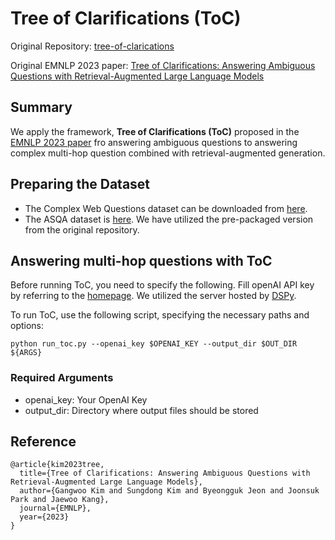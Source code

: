 #  Tree of Clarifications (ToC)

Original Repository:
[tree-of-clarications](https://github.com/gankim/tree-of-clarifications)

Original EMNLP 2023 paper:
[Tree of Clarifications: Answering Ambiguous Questions with Retrieval-Augmented Large Language Models](https://arxiv.org/abs/2310.14696)


## Summary
We apply the framework, <b>Tree of Clarifications (ToC)</b> proposed in the [EMNLP 2023 paper](https://arxiv.org/abs/2310.14696) fro answering ambiguous questions to answering complex multi-hop question combined with retrieval-augmented generation.

## Preparing the Dataset
- The Complex Web Questions dataset can be downloaded from [here](https://www.tau-nlp.sites.tau.ac.il/compwebq).
- The ASQA dataset is [here](https://github.com/google-research/language/tree/master/language/asqa). We have utilized the pre-packaged version from the original repository.

## Answering multi-hop questions with ToC
Before running ToC, you need to specify the following. Fill openAI API key by referring to the [homepage](https://openai.com/). We utilized the server hosted by [DSPy](https://github.com/stanfordnlp/dspy). 

To run ToC, use the following script, specifying the necessary paths and options:

```
python run_toc.py --openai_key $OPENAI_KEY --output_dir $OUT_DIR ${ARGS}
```
### Required Arguments
- openai_key: Your OpenAI Key
- output_dir: Directory where output files should be stored

## Reference
```
@article{kim2023tree,
  title={Tree of Clarifications: Answering Ambiguous Questions with Retrieval-Augmented Large Language Models},
  author={Gangwoo Kim and Sungdong Kim and Byeongguk Jeon and Joonsuk Park and Jaewoo Kang},
  journal={EMNLP},
  year={2023}
}
```
